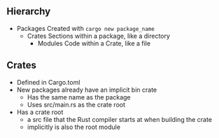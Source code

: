 ## Hierarchy
- Packages
  Created with `cargo new package_name`
	- Crates
	  Sections within a package, like a directory
		- Modules
		  Code within a Crate, like a file

## Crates
- Defined in Cargo.toml
- New packages already have an implicit bin crate
	- Has the same name as the package
	- Uses src/main.rs as the crate root
- Has a crate root
	- a src file that the Rust compiler starts at when building the crate
	- implicitly is also the root module

